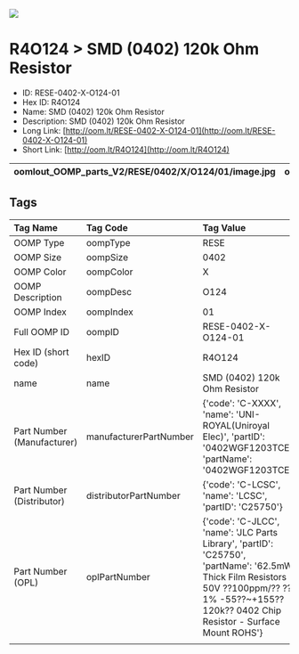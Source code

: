 


  
![][im]
# R4O124 > SMD (0402) 120k Ohm Resistor

- ID: RESE-0402-X-O124-01
- Hex ID: R4O124
- Name: SMD (0402) 120k Ohm Resistor
- Description: SMD (0402) 120k Ohm Resistor
- Long Link: [http://oom.lt/RESE-0402-X-O124-01](http://oom.lt/RESE-0402-X-O124-01)
- Short Link: [http://oom.lt/R4O124](http://oom.lt/R4O124)
  

|oomlout_OOMP_parts_V2/RESE/0402/X/O124/01/image.jpg|oomlout_OOMP_parts_V2/RESE/0402/X/O124/01/image_BOTTOM.jpg|||
| :---: | :---: | :---: | :---: |

## Tags
  

|Tag Name|Tag Code|Tag Value|
| :--- | :--- | :--- |
|OOMP Type|oompType|RESE|
|OOMP Size|oompSize|0402|
|OOMP Color|oompColor|X|
|OOMP Description|oompDesc|O124|
|OOMP Index|oompIndex|01|
|Full OOMP ID|oompID|RESE-0402-X-O124-01|
|Hex ID (short code)|hexID|R4O124|
|name|name|SMD (0402) 120k Ohm Resistor|
|Part Number (Manufacturer)|manufacturerPartNumber|{'code': 'C-XXXX', 'name': 'UNI-ROYAL(Uniroyal Elec)', 'partID': '0402WGF1203TCE', 'partName': '0402WGF1203TCE'}|
|Part Number (Distributor)|distributorPartNumber|{'code': 'C-LCSC', 'name': 'LCSC', 'partID': 'C25750'}|
|Part Number (OPL)|oplPartNumber|{'code': 'C-JLCC', 'name': 'JLC Parts Library', 'partID': 'C25750', 'partName': '62.5mW Thick Film Resistors 50V ??100ppm/?? ??1% -55??~+155?? 120k?? 0402  Chip Resistor - Surface Mount ROHS'}|
||||



[im]: RESE/0402/X/O124/01/image_450.jpg
